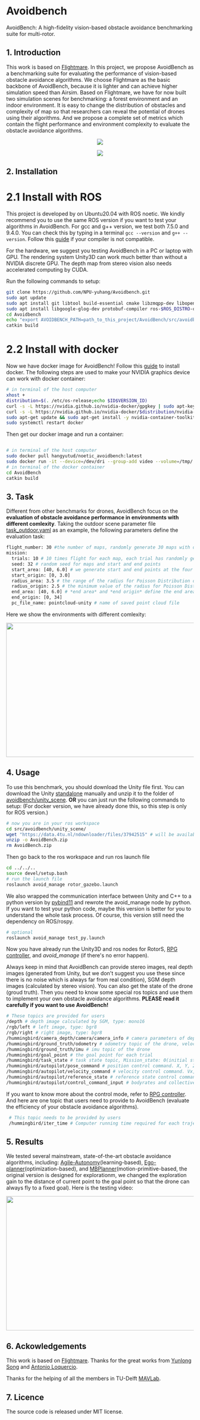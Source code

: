 # Avoidbench
AvoidBench: A high-fidelity vision-based obstacle avoidance benchmarking suite for multi-rotor.

## 1. Introduction
This work is based on [Flightmare](https://github.com/uzh-rpg/flightmare). In this project, we propose AvoidBench as a benchmarking suite for evaluating the performance of vision-based obstacle avoidance algorithms. We choose Flightmare as the basic backbone of AvoidBench, because it is lighter and can achieve higher simulation speed than Airsim. Based on Flightmare, we have for now built two simulation scenes for benchmarking: a forest environment and an indoor environment. It is easy to change the distribution of obstacles and complexity of map so that researchers can reveal the potential of drones using their algorithms. And we propose a complete set of metrics which contain the flight performance and environment complexity to evaluate the obstacle avoidance algorithms.

<p align="center">
  <img src="https://github.com/tudelft/AvoidBench/blob/main/src/images/Picture1.gif"/>
</p>

<p align="center">
  <img src="https://github.com/tudelft/AvoidBench/blob/main/src/images/framework.PNG"/>
</p>

## 2. Installation
# 2.1 Install with ROS
This project is developed by on Ubuntu20.04 with ROS noetic. We kindly recommend you to use the same ROS version if you want to test your algorithms in AvoidBench. For gcc and g++ version, we test both 7.5.0 and 9.4.0. You can check this by typing in a terminal ``` gcc --version ``` and ``` g++ --version ```. Follow this [guide](https://linuxize.com/post/how-to-install-gcc-compiler-on-ubuntu-18-04/) if your compiler is not compatible.

For the hardware, we suggest you testing AvoidBench in a PC or laptop with GPU. The rendering system Unity3D can work much better than without a NVIDIA discrete GPU. The depth map from stereo vision also needs accelerated computing by CUDA.

Run the following commands to setup:
``` bash
git clone https://github.com/NPU-yuhang/Avoidbench.git
sudo apt update
sudo apt install git libtool build-essential cmake libzmqpp-dev libopencv-dev unzip python3-catkin-tools
sudo apt install libgoogle-glog-dev protobuf-compiler ros-$ROS_DISTRO-octomap-msgs ros-noetic-octomap-ros python3-vcstool
cd Avoidbench
echo "export AVOIDBENCH_PATH=path_to_this_project/AvoidBench/src/avoidbench" >> ~/.bashrc
catkin build
```

# 2.2 Install with docker
Now we have docker image for AvoidBench!
Follow this [guide](https://docs.docker.com/engine/install/ubuntu/) to install docker. The following steps are used to make your NVIDIA graphics device can work with docker container:

```bash
# in terminal of the host computer
xhost +
distribution=$(. /etc/os-release;echo $ID$VERSION_ID)
curl -s -L https://nvidia.github.io/nvidia-docker/gpgkey | sudo apt-key add -
curl -s -L https://nvidia.github.io/nvidia-docker/$distribution/nvidia-docker.list | sudo tee /etc/apt/sources.list.d/nvidia-docker.list
sudo apt-get update && sudo apt-get install -y nvidia-container-toolkit
sudo systemctl restart docker
```

Then get our docker image and run a container:

```bash

# in terminal of the host computer
sudo docker pull hangyutud/noetic_avoidbench:latest
sudo docker run -it --device=/dev/dri --group-add video --volume=/tmp/.X11-unix:/tmp/.X11-unix  --env="DISPLAY=$DISPLAY" --env="QT_X11_NO_MITSHM=1" --gpus all --name=noetic_ab -e NVIDIA_DRIVER_CAPABILITIES=compute,utility,graphics -e NVIDIA_VISIBLE_DEVICES=all hangyutud/noetic_avoidbench:latest /bin/bash
# in terminal of the docker container
cd AvoidBench
catkin build
```


## 3. Task
Different from other benchmarks for drones, AvoidBench focus on the **evaluation of obstacle avoidance performance in environments with different comlexity**. Taking the outdoor scene parameter file [task_outdoor.yaml](https://github.com/tudelft/AvoidBench/tree/main/src/avoidbench/avoid_manage/params/task_outdoor.yaml) as an example, the following parameters define the evaluation task:

``` bash
flight_number: 30 #the number of maps, randomly generate 30 maps with different comlexity
mission:
  trials: 10 # 10 times flight for each map, each trial has randomly generated start and goal points
  seed: 32 # random seed for maps and start and end points
  start_area: [40, 6.0] # we generate start and end points at the four edges of the the squre map, *start area* and *start origin* define the start areas 
  start_origin: [0, 3.0]
  radius_area: 3.5 # the range of the radius for Poisson Distribution of obstacles
  radius_origin: 2.5 # the minimum value of the radius for Poisson Distribution of obstacles
  end_area: [40, 6.0] # *end area* and *end origin* define the end areas
  end_origin: [0, 34]
  pc_file_name: pointcloud-unity # name of saved point cloud file
```
Here we show the environments with different comlexity:

<p align="center">
  <img src="https://github.com/tudelft/AvoidBench/blob/main/src/images/Media1.gif" width = "640" height = "360"/>
</p>

## 4. Usage
To use this benchmark, you should download the Unity file first. You can download the Unity [standalone](https://objects.githubusercontent.com/github-production-release-asset-2e65be/557505372/b490df79-54d7-417c-8feb-e5052deef691?X-Amz-Algorithm=AWS4-HMAC-SHA256&X-Amz-Credential=AKIAIWNJYAX4CSVEH53A%2F20221025%2Fus-east-1%2Fs3%2Faws4_request&X-Amz-Date=20221025T204928Z&X-Amz-Expires=300&X-Amz-Signature=0a75ba7ff5c05781bf069423a45c6bfac758c17ccce48fa8609151ce781c306e&X-Amz-SignedHeaders=host&actor_id=35761931&key_id=0&repo_id=557505372&response-content-disposition=attachment%3B%20filename%3DAvoidBench.zip&response-content-type=application%2Foctet-stream) manually and unzip it to the folder of [avoidbench/unity_scene](https://github.com/tudelft/AvoidBench/tree/main/src/avoidbench/unity_scene). **OR** you can just run the following commands to setup:
(For docker version, we have already done this, so this step is only for ROS version.)

``` bash
# now you are in your ros workspace
cd src/avoidbench/unity_scene/
wget "https://data.4tu.nl/ndownloader/files/37942515" # will be available soon
unzip -o AvoidBench.zip
rm AvoidBench.zip
```
Then go back to the ros workspace and run ros launch file
``` bash
cd ../../..
source devel/setup.bash
# run the launch file
roslaunch avoid_manage rotor_gazebo.launch
```
We also wrapped the communication interface between Unity and C++ to a python version by [pybind11](https://pybind11.readthedocs.io/en/stable/) and rewrote the avoid_manage node by python. If you want to test your python code, maybe this version is better for you to understand the whole task process. Of course, this version still need the dependency on ROS/rospy.
``` bash
# optional
roslaunch avoid_manage test_py.launch
```
Now you have already run the Unity3D and ros nodes for RotorS, [RPG controller](https://github.com/uzh-rpg/rpg_quadrotor_control), and *avoid_manage* (if there's no error happen).

Always keep in mind that AvoidBench can provide stereo images, real depth images (generated from Unity, but we don't suggest you use these since there is no noise which is always far from real condition), SGM depth images (calculated by stereo vision). You can also get the state of the drone (groud truth). Then you need to know some special ros topics and use them to implement your own obstacle avoidance algorithms. **PLEASE read it carefully if you want to use AvoidBench!**

```bash 
# These topics are provided for users
/depth # depth image calculated by SGM, type: mono16
/rgb/left # left image, type: bgr8
/rgb/right # right image, type: bgr8
/hummingbird/camera_depth/camera/camera_info # camera parameters of depth image
/hummingbird/ground_truth/odometry # odometry topic of the drone, velocity is in bodyframe
/hummingbird/ground_truth/imu # imu topic of the drone
/hummingbird/goal_point # the goal point for each trial
/hummingbird/task_state # task state topic, Mission_state: 0(initial state of the whole program); 1(setting the Unity scenes); 2(sending the goal point topic); 3(waiting for the control command); 4(receving the control command and flying); 5(reseting the gazebo for other trial), DONOT send any control command on periods 0, 1, 2, 5
/hummingbird/autopilot/pose_command # position control command. X, Y, Z and yaw
/hummingbird/autopilot/velocity_command # velocity control command. Vx, Vy, Yz and yaw
/hummingbird/autopilot/reference_state # reference state control command. pose, velocity, accelerarion, heading, heading rate, jerk
/hummingbird/autopilot/control_command_input # bodyrates and collective mass normalized thrust [m/s^2]
```
 If you want to know more about the control mode, refer to [RPG controller](https://github.com/uzh-rpg/rpg_quadrotor_control). And here are one topic that users need to provide to AvoidBench (evaluate the efficiency of your obstacle avoidance algorithms).
 ```bash
  # This topic needs to be provided by users
  /hummingbird/iter_time # Computer running time required for each trajectory generation
 ```
## 5. Results
We tested several mainstream, state-of-the-art obstacle avoidance algorithms, including: [Agile-Autonomy](https://github.com/uzh-rpg/agile_autonomy)(learning-based), [Ego-planner](https://github.com/ZJU-FAST-Lab/ego-planner)(optimization-based), and [MBPlanner](https://github.com/ntnu-arl/mbplanner_ros)(motion-primitive-based, the original version is designed for explorationm, we changed the exploration gain to the distance of current point to the goal point so that the drone can always fly to a fixed goal). Here is the testing video:
<p align="center">
  <img src="https://github.com/tudelft/AvoidBench/blob/main/src/images/Media1_4.gif" width = "640" height = "360"/>
</p>

## 6. Ackowledgements
This work is based on [Flightmare](https://github.com/uzh-rpg/flightmare). Thanks for the great works from [Yunlong Song](https://yun-long.github.io) and [Antonio Loquercio](https://antonilo.github.io/).

Thanks for the helping of all the members in TU-Delft [MAVLab](https://mavlab.tudelft.nl/).

## 7. Licence
The source code is released under MIT license.
